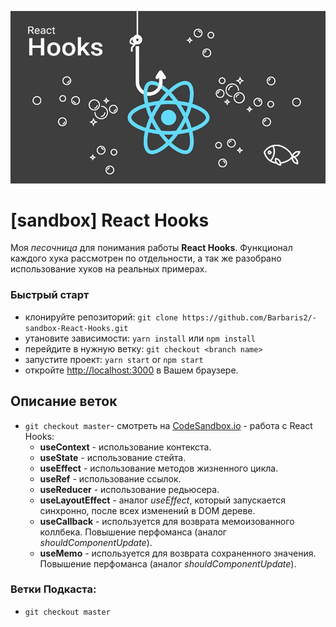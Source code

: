 ![](https://github.com/Barbaris2/-sandbox-React-Hooks/blob/master/src/images/React-Hook.png)

# [sandbox] React Hooks

Моя _песочница_ для понимания работы **React Hooks**. Функционал каждого хука рассмотрен по отдельности, а так же разобрано использование хуков на реальных примерах.

### Быстрый старт

- клонируйте репозиторий: `git clone https://github.com/Barbaris2/-sandbox-React-Hooks.git`
- утановите зависимости: `yarn install` или `npm install`
- перейдите в нужную ветку: `git checkout <branch name>`
- запустите проект: `yarn start` or `npm start`
- откройте [http://localhost:3000](http://localhost:3000) в Вашем браузере.

## Описание веток

- `git checkout master`- смотреть на [
  CodeSandbox.io](https://7woud.csb.app/) - работа с React Hooks:
  - **useContext** - использование контекста.
  - **useState** - использование стейта.
  - **useEffect** - использование методов жизненного цикла.
  - **useRef** - использование ссылок.
  - **useReducer** - использование редьюсера.
  - **useLayoutEffect** - аналог _useEffect_, который запускается синхронно, после всех изменений в DOM дереве.
  - **useCallback** - используется для возврата мемоизованного коллбека. Повышение перфоманса (аналог _shouldComponentUpdate_).
  - **useMemo** - используется для возврата сохраненного значения. Повышение перфоманса (аналог _shouldComponentUpdate_).

### Ветки Подкаста:

- `git checkout master`
